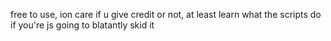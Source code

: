 free to use, ion care if u give credit or not, at least learn what the scripts do if you're js going to blatantly skid it

